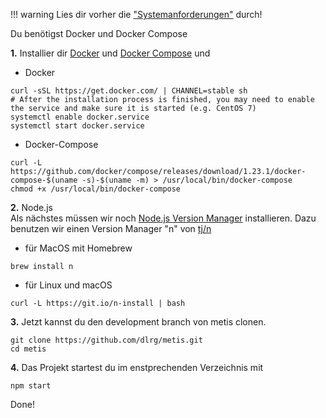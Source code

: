 !!! warning
    Lies dir vorher die ["Systemanforderungen"](https://#) durch!


Du benötigst Docker und Docker Compose

**1\.** Installier dir [Docker](https://docs.docker.com/install/) und [Docker Compose](https://docs.docker.com/compose/install/) und 

- Docker
```
curl -sSL https://get.docker.com/ | CHANNEL=stable sh
# After the installation process is finished, you may need to enable the service and make sure it is started (e.g. CentOS 7)
systemctl enable docker.service
systemctl start docker.service
```

- Docker-Compose
```
curl -L https://github.com/docker/compose/releases/download/1.23.1/docker-compose-$(uname -s)-$(uname -m) > /usr/local/bin/docker-compose
chmod +x /usr/local/bin/docker-compose
```

**2\.** Node.js <br/> Als nächstes müssen wir noch [Node.js Version Manager](https://github.com/tj/n) installieren. Dazu benutzen wir einen Version Manager "n" von [tj/n](https://github.com/tj/n)

- für MacOS mit Homebrew
```
brew install n
```

- für Linux und macOS
```
curl -L https://git.io/n-install | bash
```


**3\.** Jetzt kannst du den development branch von metis clonen.
```
git clone https://github.com/dlrg/metis.git
cd metis
```

**4\.** Das Projekt startest du im enstprechenden Verzeichnis mit
```
npm start
```

Done!
